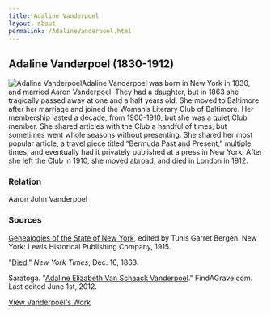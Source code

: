 ```yaml
---
title: Adaline Vanderpoel
layout: about
permalink: /AdalineVanderpoel.html
---
```


## Adaline Vanderpoel (1830-1912)
<div style="float: left"><img src="https://elizajames.github.io/WLCB_draft/assets/img/AdalineVanderpoel.jpg" alt="Adaline Vanderpoel"></div>

Adaline Vanderpoel was born in New York in 1830, and married Aaron Vanderpoel. They had a daughter, but in 1863 she tragically passed away at one and a half years old. She moved to Baltimore after her marriage and joined the Woman’s Literary Club of Baltimore. Her membership lasted a decade, from 1900-1910, but she was a quiet Club member. She shared articles with the Club a handful of times, but sometimes went whole seasons without presenting. She shared her most popular article, a travel piece titled “Bermuda Past and Present,” multiple times, and eventually had it privately published at a press in New York. After she left the Club in 1910, she moved abroad, and died in London in 1912.

### Relation

Aaron John Vanderpoel

### Sources

[Genealogies of the State of New York](https://books.google.com/books?id=j-kpAQAAMAAJ), edited by Tunis Garret Bergen. New York: Lewis Historical Publishing Company, 1915.

"[Died](https://www.nytimes.com/1863/12/16/archives/died.html)." *New York Times*, Dec. 16, 1863.

Saratoga. "[Adaline Elizabeth Van Schaack Vanderpoel](https://www.findagrave.com/memorial/91114723/adaline-elizabeth-vanderpoel%20)." FindAGrave.com. Last edited June 1st, 2012.

[View Vanderpoel's Work](https://elizajames.github.io/WLCB_draft/browse.html#vanderpoel)